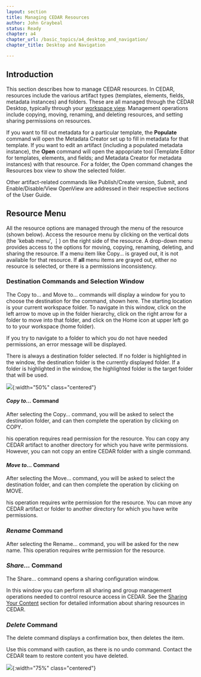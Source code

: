 ```yaml
---
layout: section
title: Managing CEDAR Resources
author: John Graybeal
status: Ready
chapter: a4
chapter_url: /basic_topics/a4_desktop_and_navigation/
chapter_title: Desktop and Navigation

---
```

## **Introduction**

This section describes how to manage CEDAR resources. In CEDAR, resources include the various artifact types (templates, elements, fields, metadata instances) and folders. These are all managed through the CEDAR Desktop,
typically through your [workspace view](https://metadatacenter.github.io/cedar-manual/sections/a4/your_cedar_workspace/). 
Management operations include copying, moving, renaming, and deleting resources, and
setting sharing permissions on resources. 

If you want to fill out metadata for a particular template, 
the **Populate** command will open the Metadata Creator set up to fill in metadata for that template. 
If you want to edit an artifact (including a populated metadata instance), 
the **Open** command will open the appopriate tool 
(Template Editor for templates, elements, and fields; and Metadata Creator for metadata instances) with that resource. 
For a folder, the Open command changes the Resources box view to show the selected folder.

Other artifact-related commands like Publish/Create version, Submit, and Enable/Disable/View OpenView are addressed 
in their respective sections of the User Guide.

## **Resource Menu**

All the resource options are managed through the menu of the resource (shown below). 
Access the resource menu by clicking on the vertical dots (the 'kebab menu', **⋮**) on the right side of the resource.
A drop-down menu provides access to the options for moving, copying, renaming, deleting, and sharing the resource.
If a menu item like Copy… is grayed out, it is not available for that resource.
If **all** menu items are grayed out, either no resource is selected, or there is a permissions inconsistency.

### Destination Commands and Selection Window

The Copy to… and Move to… commands will display a window for you to choose the destination for the command, shown here. 
The starting location is your current workspace folder.
To navigate in this window, click on the left arrow to move up in the folder hierarchy, 
click on the right arrow for a folder to move into that folder, and 
click on the Home icon at upper left go to to your workspace (home folder).

If you try to navigate to a folder to which you do not have needed permissions, an error message will be displayed. 

There is always a destination folder selected.
If no folder is highlighted in the window, the destination folder is the currently displayed folder.
If a folder is highlighted in the window, the highlighted folder is the target folder that will be used.

![](https://github.com/metadatacenter/cedar-manual/raw/master/docs/assets/imgs/destination-selection-window-20190912.png){:width="50%" class="centered"}

#### ***Copy to…*** Command

After selecting the Copy… command, you will be asked to select the destination folder, and can then complete the operation by clicking on COPY.

his operation requires read permission for the resource.
You can copy any CEDAR artifact to another directory for which you have write permissions. 
However, you can not copy an entire CEDAR folder with a single command. 

#### ***Move to…*** Command

After selecting the Move… command, you will be asked to select the destination folder, and can then complete the operation by clicking on MOVE. 

his operation requires write permission for the resource.
You can move any CEDAR artifact or folder to another directory for which you have write permissions. 

### ***Rename*** Command

After selecting the Rename… command, you will be asked for the new name. This operation requires write permission for the resource.

### ***Share…*** Command

The Share… command opens a sharing configuration window. 

In this window you can perform all sharing and group management operations needed to control resource access in CEDAR.
See the [Sharing Your Content](https://metadatacenter.github.io/cedar-manual/basic_topics/sharing_your_content/) 
section for detailed information about sharing resources in CEDAR.

### ***Delete*** Command

The delete command displays a confirmation box, then deletes the item. 

Use this command with caution, as there is no undo command. Contact the CEDAR team to restore content you have deleted.

![](https://github.com/metadatacenter/cedar-manual/raw/master/docs/assets/imgs/cedar-resource-menu-20190912.png){:width="75%" class="centered"}
